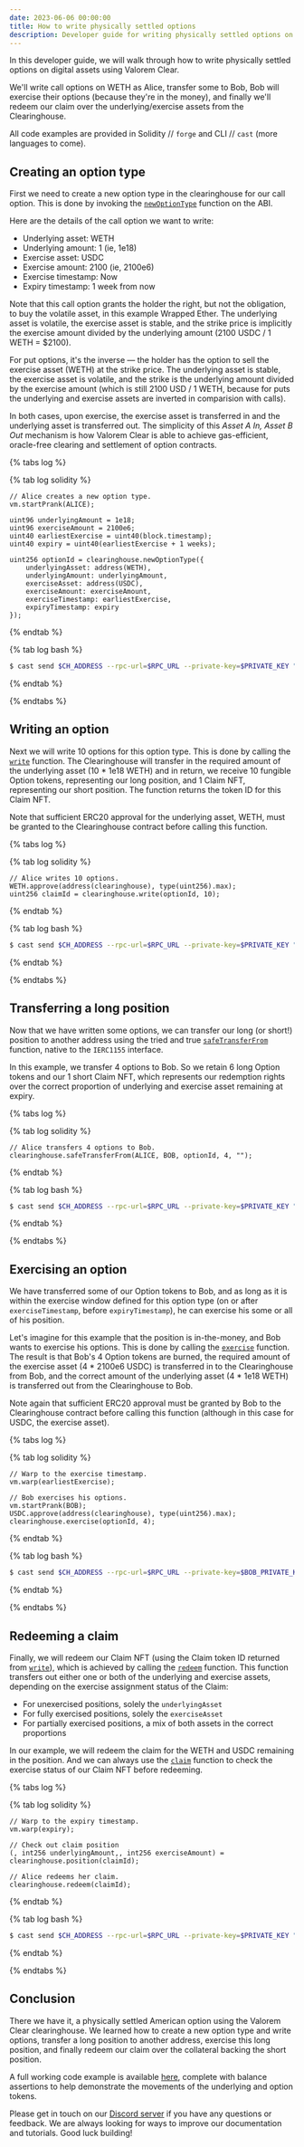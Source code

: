 ```yaml
---
date: 2023-06-06 00:00:00
title: How to write physically settled options
description: Developer guide for writing physically settled options on digital assets with Valorem Clear.
---
```


In this developer guide, we will walk through how to write physically settled options on digital assets using Valorem Clear.

We'll write call options on WETH as Alice, transfer some to Bob, Bob will exercise their options (because they're in the money), and finally we'll redeem our claim over the underlying/exercise assets from the Clearinghouse.

All code examples are provided in Solidity // `forge` and CLI // `cast` (more languages to come).

## Creating an option type

First we need to create a new option type in the clearinghouse for our call option. This is done by invoking the [`newOptionType`](/docs/clear-contracts/#newOptionType) function on the ABI.

Here are the details of the call option we want to write:

- Underlying asset: WETH
- Underlying amount: 1 (ie, 1e18)
- Exercise asset: USDC
- Exercise amount: 2100 (ie, 2100e6)
- Exercise timestamp: Now
- Expiry timestamp: 1 week from now

Note that this call option grants the holder the right, but not the obligation, to buy the volatile asset, in this example Wrapped Ether. The underlying asset is volatile, the exercise asset is stable, and the strike price is implicitly the exercise amount divided by the underlying amount (2100 USDC / 1 WETH = $2100).

For put options, it's the inverse — the holder has the option to sell the exercise asset (WETH) at the strike price. The underlying asset is stable, the exercise asset is volatile, and the strike is the underlying amount divided by the exercise amount (which is still 2100 USD / 1 WETH, because for puts the underlying and exercise assets are inverted in comparision with calls).

In both cases, upon exercise, the exercise asset is transferred in and the underlying asset is transferred out. The simplicity of this *Asset A In, Asset B Out* mechanism is how Valorem Clear is able to achieve gas-efficient, oracle-free clearing and settlement of option contracts.

{% tabs log %}

{% tab log solidity %}
```solidity
// Alice creates a new option type.
vm.startPrank(ALICE);

uint96 underlyingAmount = 1e18;
uint96 exerciseAmount = 2100e6;
uint40 earliestExercise = uint40(block.timestamp);
uint40 expiry = uint40(earliestExercise + 1 weeks);

uint256 optionId = clearinghouse.newOptionType({
    underlyingAsset: address(WETH),
    underlyingAmount: underlyingAmount,
    exerciseAsset: address(USDC),
    exerciseAmount: exerciseAmount,
    exerciseTimestamp: earliestExercise,
    expiryTimestamp: expiry
});
```
{% endtab %}

{% tab log bash %}
```bash
$ cast send $CH_ADDRESS --rpc-url=$RPC_URL --private-key=$PRIVATE_KEY "newOptionType(address,uint96,address,uint96,uint40,uint40) (uint256)" "$WETH" 1000000000000000000 "$USDC" 2100000000 1686115811 1686720611
```
{% endtab %}

{% endtabs %}

## Writing an option

Next we will write 10 options for this option type. This is done by calling the [`write`](/docs/clear-contracts/#write) function. The Clearinghouse will transfer in the required amount of the underlying asset (10 * 1e18 WETH) and in return, we receive 10 fungible Option tokens, representing our long position, and 1 Claim NFT, representing our short position. The function returns the token ID for this Claim NFT.

Note that sufficient ERC20 approval for the underlying asset, WETH, must be granted to the Clearinghouse contract before calling this function.

{% tabs log %}

{% tab log solidity %}
```solidity
// Alice writes 10 options.
WETH.approve(address(clearinghouse), type(uint256).max);
uint256 claimId = clearinghouse.write(optionId, 10);
```
{% endtab %}

{% tab log bash %}
```bash
$ cast send $CH_ADDRESS --rpc-url=$RPC_URL --private-key=$PRIVATE_KEY "write(uint256,uint112)" $OPTION_ID 10
```
{% endtab %}

{% endtabs %}

## Transferring a long position

Now that we have written some options, we can transfer our long (or short!) position to another address using the tried and true [`safeTransferFrom`](https://eips.ethereum.org/EIPS/eip-1155#specification) function, native to the `IERC1155` interface.

In this example, we transfer 4 options to Bob. So we retain 6 long Option tokens and our 1 short Claim NFT, which represents our redemption rights over the correct proportion of underlying and exercise asset remaining at expiry.

{% tabs log %}

{% tab log solidity %}
```solidity
// Alice transfers 4 options to Bob.
clearinghouse.safeTransferFrom(ALICE, BOB, optionId, 4, "");
```
{% endtab %}

{% tab log bash %}
```bash
$ cast send $CH_ADDRESS --rpc-url=$RPC_URL --private-key=$PRIVATE_KEY "safeTransferFrom(address,address,uint256,uint256,bytes)" "$ALICE" "$BOB" $OPTION_ID 4 ""
```
{% endtab %}

{% endtabs %}

## Exercising an option

We have transferred some of our Option tokens to Bob, and as long as it is within the exercise window defined for this option type (on or after `exerciseTimestamp`, before `expiryTimestamp`), he can exercise his some or all of his position.

Let's imagine for this example that the position is in-the-money, and Bob wants to exercise his options. This is done by calling the [`exercise`](/docs/clear-contracts/#exercise) function. The result is that Bob's 4 Option tokens are burned, the required amount of the exercise asset (4 * 2100e6 USDC) is transferred in to the Clearinghouse from Bob, and the correct amount of the underlying asset (4 * 1e18 WETH) is transferred out from the Clearinghouse to Bob.

Note again that sufficient ERC20 approval must be granted by Bob to the Clearinghouse contract before calling this function (although in this case for USDC, the exercise asset).

{% tabs log %}

{% tab log solidity %}
```solidity
// Warp to the exercise timestamp.
vm.warp(earliestExercise);

// Bob exercises his options.
vm.startPrank(BOB);
USDC.approve(address(clearinghouse), type(uint256).max);
clearinghouse.exercise(optionId, 4);
```
{% endtab %}

{% tab log bash %}
```bash
$ cast send $CH_ADDRESS --rpc-url=$RPC_URL --private-key=$BOB_PRIVATE_KEY "exercise(uint256,uint112)" $OPTION_ID 4
```
{% endtab %}

{% endtabs %}

## Redeeming a claim

Finally, we will redeem our Claim NFT (using the Claim token ID returned from [`write`](/docs/clear-contracts/#write)), which is achieved by calling the [`redeem`](/docs/clear-contracts/#redeem) function. This function transfers out either one or both of the underlying and exercise assets, depending on the exercise assignment status of the Claim:
- For unexercised positions, solely the `underlyingAsset`
- For fully exercised positions, solely the `exerciseAsset`
- For partially exercised positions, a mix of both assets in the correct proportions

In our example, we will redeem the claim for the WETH and USDC remaining in the position. And we can always use the [`claim`](/docs/clear-contracts/#claim) function to check the exercise status of our Claim NFT before redeeming.

{% tabs log %}

{% tab log solidity %}
```solidity
// Warp to the expiry timestamp.
vm.warp(expiry);

// Check out claim position
(, int256 underlyingAmount,, int256 exerciseAmount) = clearinghouse.position(claimId);

// Alice redeems her claim.
clearinghouse.redeem(claimId);
```
{% endtab %}

{% tab log bash %}
```bash
$ cast send $CH_ADDRESS --rpc-url=$RPC_URL --private-key=$PRIVATE_KEY "redeem(uint256)" $CLAIM_ID
```
{% endtab %}

{% endtabs %}

## Conclusion

There we have it, a physically settled American option using the Valorem Clear clearinghouse. We learned how to create a new option type and write options, transfer a long position to another address, exercise this long position, and finally redeem our claim over the collateral backing the short position.

A full working code example is available [here](TODO), complete with balance assertions to help demonstrate the movements of the underlying and option tokens.

Please get in touch on our [Discord server](https://discord.gg/5jZdPuY9kR) if you have any questions or feedback. We are always looking for ways to improve our documentation and tutorials. Good luck building!

